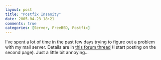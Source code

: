```yaml
---
layout: post
title: "Postfix Insanity"
date: 2005-04-23 18:21
comments: true
categories: [Server, FreeBSD, Postfix]
---
```

I've spent a lot of time in the past few days trying to figure out a problem with my mail server.  Details are in [this forum thread](http://forums.high5.net/index.php?showtopic=2569) (I start posting on the second page).  Just a little bit annoying...
